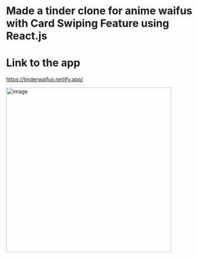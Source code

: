# Made a tinder clone for anime waifus with Card Swiping Feature using React.js

# Link to the app
https://tinderwaifus.netlify.app/

<img width="446" alt="image" src="https://user-images.githubusercontent.com/63450189/183352127-0f89938a-7f69-416e-92ce-e26fbd8a01cd.png">
